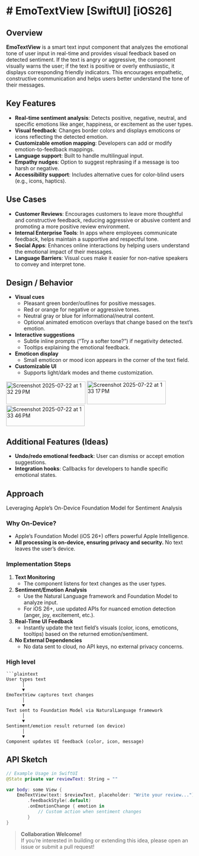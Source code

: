 # # EmoTextView [SwiftUI] [iOS26] 

## Overview
**EmoTextView** is a smart text input component that analyzes the emotional tone of user input in real-time and provides visual feedback based on detected sentiment. If the text is angry or aggressive, the component visually warns the user; if the text is positive or overly enthusiastic, it displays corresponding friendly indicators. This encourages empathetic, constructive communication and helps users better understand the tone of their messages.

## Key Features
- **Real-time sentiment analysis**: Detects positive, negative, neutral, and specific emotions like anger, happiness, or excitement as the user types.
- **Visual feedback**: Changes border colors and displays emoticons or icons reflecting the detected emotion.
- **Customizable emotion mapping**: Developers can add or modify emotion-to-feedback mappings.
- **Language support**: Built to handle multilingual input.
- **Empathy nudges**: Option to suggest rephrasing if a message is too harsh or negative.
- **Accessibility support**: Includes alternative cues for color-blind users (e.g., icons, haptics).

## Use Cases
- **Customer Reviews**: Encourages customers to leave more thoughtful and constructive feedback, reducing aggressive or abusive content and promoting a more positive review environment.
- **Internal Enterprise Tools**: In apps where employees communicate feedback, helps maintain a supportive and respectful tone.
- **Social Apps**: Enhances online interactions by helping users understand the emotional impact of their messages.
- **Language Barriers**: Visual cues make it easier for non-native speakers to convey and interpret tone.

## Design / Behavior
- **Visual cues**
  - Pleasant green border/outlines for positive messages.
  - Red or orange for negative or aggressive tones.
  - Neutral gray or blue for informational/neutral content.
  - Optional animated emoticon overlays that change based on the text’s emotion.
- **Interactive suggestions**
  - Subtle inline prompts (“Try a softer tone?”) if negativity detected.
  - Tooltips explaining the emotional feedback.
- **Emoticon display**
  - Small emoticon or mood icon appears in the corner of the text field.
- **Customizable UI**
  - Supports light/dark modes and theme customization.


<img width="214" height="61" alt="Screenshot 2025-07-22 at 1 32 29 PM" src="https://github.com/user-attachments/assets/e3db2688-7ef6-45d6-8b72-618bf5d64bcd" />
<img width="213" height="63" alt="Screenshot 2025-07-22 at 1 33 17 PM" src="https://github.com/user-attachments/assets/a9b7caa1-61da-4168-b8f0-ca712f387445" />
<img width="212" height="56" alt="Screenshot 2025-07-22 at 1 33 46 PM" src="https://github.com/user-attachments/assets/e9256a04-6966-4067-8a6d-5b6bfc9d4c9e" />



## Additional Features (Ideas)
- **Undo/redo emotional feedback**: User can dismiss or accept emotion suggestions.
- **Integration hooks**: Callbacks for developers to handle specific emotional states.

## Approach 
Leveraging Apple’s On-Device Foundation Model for Sentiment Analysis

### Why On-Device?
- Apple’s Foundation Model (iOS 26+) offers powerful Apple Intelligence. 
- **All processing is on-device, ensuring privacy and security.** No text leaves the user’s device.

### Implementation Steps

1. **Text Monitoring**
   - The component listens for text changes as the user types.
2. **Sentiment/Emotion Analysis**
   - Use the Natural Language framework and Foundation Model to analyze input.
   - For iOS 26+, use updated APIs for nuanced emotion detection (anger, joy, excitement, etc.).
3. **Real-Time UI Feedback**
   - Instantly update the text field’s visuals (color, icons, emoticons, tooltips) based on the returned emotion/sentiment.
4. **No External Dependencies**
   - No data sent to cloud, no API keys, no external privacy concerns.


### High level 
```
```plaintext
User types text
      │
      ▼
EmoTextView captures text changes
      │
      ▼
Text sent to Foundation Model via NaturalLanguage framework
      │
      ▼
Sentiment/emotion result returned (on device)
      │
      ▼
Component updates UI feedback (color, icon, message)
```


## API Sketch

```swift
// Example Usage in SwiftUI
@State private var reviewText: String = ""

var body: some View {
    EmoTextView(text: $reviewText, placeholder: "Write your review...")
        .feedbackStyle(.default)
        .onEmotionChange { emotion in
            // Custom action when sentiment changes
        }
}
```


> **Collaboration Welcome!**  
> If you’re interested in building or extending this idea, please open an issue or submit a pull request!
